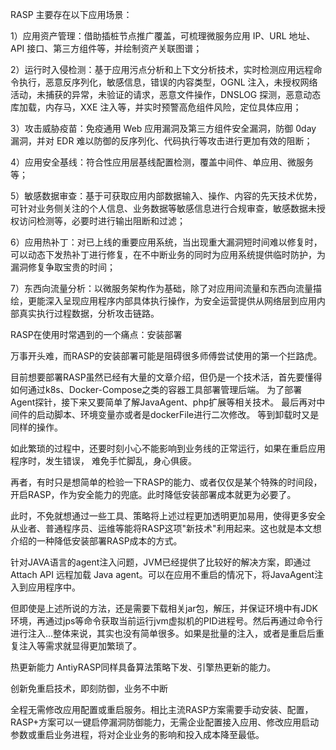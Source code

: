 RASP 主要存在以下应用场景：



1）应用资产管理：借助插桩节点推广覆盖，可梳理微服务应用 IP、URL 地址、API 接口、第三方组件等，并绘制资产关联图谱；



2）运行时入侵检测：基于应用污点分析和上下文分析技术，实时检测应用远程命令执行，恶意反序列化，敏感信息，错误的内容类型，OGNL 注入，未授权网络活动，未捕获的异常，未验证的请求，恶意文件操作，DNSLOG 探测，恶意动态库加载，内存马，XXE 注入等，并实时预警高危组件风险，定位具体应用；



3）攻击威胁疫苗：免疫通用 Web 应用漏洞及第三方组件安全漏洞，防御 0day 漏洞，并对 EDR 难以防御的反序列化、代码执行等攻击进行更加有效的阻断；



4）应用安全基线：符合性应用层基线配置检测，覆盖中间件、单应用、微服务等；



5）敏感数据审查：基于可获取应用内部数据输入、操作、内容的先天技术优势，可针对业务侧关注的个人信息、业务数据等敏感信息进行合规审查，敏感数据未授权访问检测等，必要时进行输出阻断和过滤；



6）应用热补丁：对已上线的重要应用系统，当出现重大漏洞短时间难以修复时，可以动态下发热补丁进行修复，在不中断业务的同时为应用系统提供临时防护，为漏洞修复争取宝贵的时间；



7）东西向流量分析：以微服务架构作为基础，除了对应用间流量和东西向流量描绘，更能深入呈现应用程序内部具体执行操作，为安全运营提供从网络层到应用内部真实执行过程数据，分析攻击链路。


RASP在使用时常遇到的一个痛点：安装部署

万事开头难，而RASP的安装部署可能是阻碍很多师傅尝试使用的第一个拦路虎。

目前想要部署RASP虽然已经有大量的文章介绍，但仍是一个技术活，首先要懂得如何通过k8s、Docker-Compose之类的容器工具部署管理后端。
为了部署Agent探针，接下来又要简单了解JavaAgent、php扩展等相关技术。
最后再对中间件的启动脚本、环境变量亦或者是dockerFile进行二次修改。
等到卸载时又是同样的操作。

如此繁琐的过程中，还要时刻小心不能影响到业务线的正常运行，如果在重启应用程序时，发生错误，
难免手忙脚乱，身心俱疲。

再者，有时只是想简单的检验一下RASP的能力、或者仅仅是某个特殊的时间段，开启RASP，作为安全能力的兜底。此时降低安装部署成本就更为必要了。

此时，不免就想通过一些工具、策略将上述过程更加透明更加易用，使得更多安全从业者、普通程序员、运维等能将RASP这项"新技术"利用起来。这也就是本文想介绍的一种降低安装部署RASP成本的方式。


针对JAVA语言的agent注入问题，JVM已经提供了比较好的解决方案，即通过Attach API 远程加载 Java agent。可以在应用不重启的情况下，将JavaAgent注入到应用程序中。

但即使是上述所说的方法，还是需要下载相关jar包，解压，并保证环境中有JDK环境，再通过jps等命令获取当前运行jvm虚拟机的PID进程号。然后再通过命令行进行注入...整体来说，其实也没有简单很多。如果是批量的注入，或者是重启后重复注入等需求就显得更加繁琐了。

热更新能力
AntiyRASP同样具备算法策略下发、引擎热更新的能力。


创新免重启技术，即刻防御，业务不中断

全程无需修改应用配置或重启服务。相比主流RASP方案需要手动安装、配置，RASP+方案可以一键启停漏洞防御能力，无需企业配置接入应用、修改应用启动参数或重启业务进程，将对企业业务的影响和投入成本降至最低。